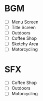 # BGM
- [ ] Menu Screen  
- [ ] Title Screen  
- [ ] Outdoors  
- [ ] Coffee Shop  
- [ ] Sketchy Area  
- [ ] Motorcycling  

# SFX  
- [ ] Coffee Shop  
- [ ] Outdoors  
- [ ] Motorcycling  
